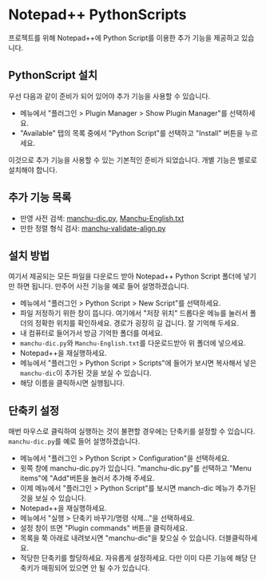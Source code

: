 Notepad++ PythonScripts
================================

프로젝트를 위해 Notepad++에 Python Script를 이용한 추가 기능을 제공하고 있습니다.

PythonScript 설치
--------------------------------

우선 다음과 같이 준비가 되어 있어야 추가 기능을 사용할 수 있습니다.

* 메뉴에서 "플러그인 > Plugin Manager > Show Plugin Manager"를 선택하세요. 
* "Available" 탭의 목록 중에서 "Python Script"를 선택하고 "Install" 버튼을 누르세요.

이것으로 추가 기능을 사용할 수 있는 기본적인 준비가 되었습니다. 개별 기능은
별로로 설치해야 합니다.

추가 기능 목록
--------------------------------

* 만영 사전 검색: [manchu-dic.py](manchu-dic.py), [Manchu-English.txt](Manchu-English.txt)
* 만한 정렬 형식 검사: [manchu-validate-align.py](manchu-validate-align.py)

설치 방법
--------------------------------

여기서 제공되는 모든 파일을 다운로드 받아 Notepad++ Python Script 폴더에 넣기만 하면 됩니다. 만주어 사전 기능을 예로 들어 설명하겠습니다.

* 메뉴에서 "플러그인 > Python Script > New Script"를 선택하세요. 
* 파일 저정하기 위한 창이 뜹니다. 여기에서 "저장 위치" 드롭다운 메뉴를 눌러서 폴더의 정확한 위치를 확인하세요. 경로가 굉장히 길 겁니다. 잘 기억해 두세요.
* 내 컴퓨터로 들어가서 방금 기억한 폴더를 여세요.
* `manchu-dic.py`와 `Manchu-English.txt`를 다운로드받아 위 폴더에 넣으세요.
* Notepad++을 재실행하세요.
* 메뉴에서 "플러그인 > Python Script > Scripts"에 들어가 보시면 복사해서 넣은 `manchu-dic`이 추가된 것을 보실 수 있습니다.
* 해당 이름을 클릭하시면 실행됩니다.

단축키 설정
--------------------------------

매번 마우스로 클릭하여 실행하는 것이 불편할 경우에는 단축키를 설정할 수
있습니다. `manchu-dic.py`를 예로 들어 설명하겠습니다.


* 메뉴에서 "플러그인  > Python Script > Configuration"을 선택하세요. 
* 윗쪽 창에 manchu-dic.py가 있습니다. "manchu-dic.py"를 선택하고 "Menu items"에 "Add"버튼을 놀러서 추가해 주세요.
* 이제 메뉴에서  "플러그인 > Python Script"를 보시면 manch-dic 메뉴가 추가된 것을 보실 수 있습니다.
* Notepad++을 재실행하세요.
* 메뉴에서 "실행 > 단축키 바꾸기/명령 삭제..."을 선택하세요. 
* 설정 창이 뜨면 "Plugin commands" 버튼을 클릭하세요. 
* 목록을 쭉 아래로 내려보시면 "manchu-dic"을 찾으실 수 있습니다. 더블클릭하세요.
* 적당한 단축키를 할당하세요. 자유롭게 설정하세요. 다만 이미 다른 기능에 해당 단축키가 매핑되어 있으면 안 될 수가 있습니다. 



